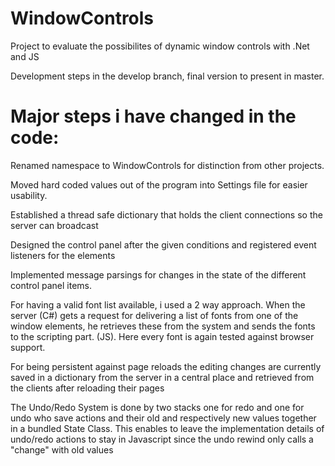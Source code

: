 # WindowControls

Project to evaluate the possibilites of dynamic window controls with .Net and JS

Development steps in the develop branch, final version to present in master.


# Major steps i have changed in the code:

Renamed namespace to WindowControls for distinction from other projects.

Moved hard coded values out of the program into Settings file for easier usability.

Established a thread safe dictionary that holds the client connections so the server can broadcast

Designed the control panel after the given conditions and registered event listeners for the elements

Implemented message parsings for changes in the state of the different control panel items.

For having a valid font list available, i used a 2 way approach. When the server (C#) gets a request
for delivering a list of fonts from one of the window elements, he retrieves these from the system
and sends the fonts to the scripting part. (JS). Here every font is again tested against browser support.

For being persistent against page reloads the editing changes are currently saved in a dictionary
from the server in a central place and retrieved from the clients after reloading their pages

The Undo/Redo System is done by two stacks one for redo and one for undo who save actions and their
old and respectively new values together in a bundled State Class. This enables to leave the implementation
details of undo/redo actions to stay in Javascript since the undo rewind only calls a "change" with old values